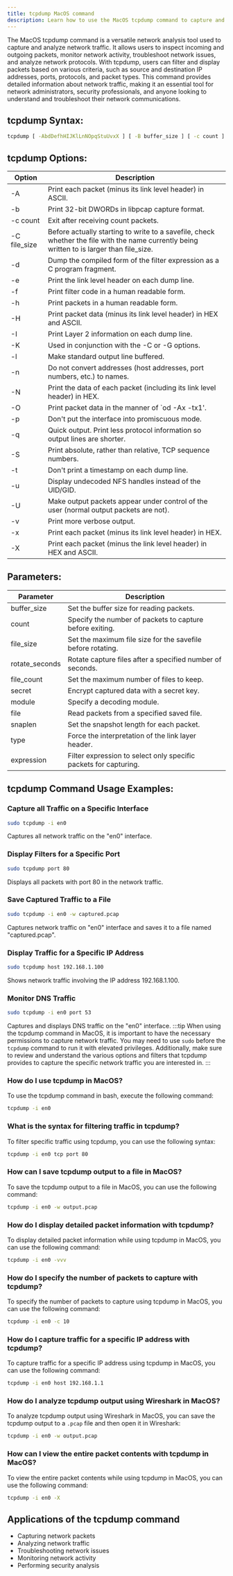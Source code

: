 ```yaml
---
title: tcpdump MacOS command
description: Learn how to use the MacOS tcpdump command to capture and analyze network traffic. Get insights into network packet data using this powerful tool.
---
```


The MacOS tcpdump command is a versatile network analysis tool used to capture and analyze network traffic. It allows users to inspect incoming and outgoing packets, monitor network activity, troubleshoot network issues, and analyze network protocols. With tcpdump, users can filter and display packets based on various criteria, such as source and destination IP addresses, ports, protocols, and packet types. This command provides detailed information about network traffic, making it an essential tool for network administrators, security professionals, and anyone looking to understand and troubleshoot their network communications.

## tcpdump Syntax:
```bash
tcpdump [ -AbdDefhHIJKlLnNOpqStuUvxX ] [ -B buffer_size ] [ -c count ] [ -C file_size ] [ -G rotate_seconds ] [ -W file_count ] [ -M secret ] [ -m module ] [ -r file ] [ -s snaplen ] [ -T type ] [ -w file ] [ -X ] [ -E discard ] [ -P in|out|inout ] [ -i interface ] [ expression ]
```
## tcpdump Options:

| Option | Description |
| ------ | ----------- |
| -A | Print each packet (minus its link level header) in ASCII. |
| -b | Print 32-bit DWORDs in libpcap capture format. |
| -c count | Exit after receiving count packets. |
| -C file_size | Before actually starting to write to a savefile, check whether the file with the name currently being written to is larger than file_size. |
| -d | Dump the compiled form of the filter expression as a C program fragment. |
| -e | Print the link level header on each dump line. |
| -f | Print filter code in a human readable form. |
| -h | Print packets in a human readable form. |
| -H | Print packet data (minus its link level header) in HEX and ASCII. |
| -I | Print Layer 2 information on each dump line. |
| -K | Used in conjunction with the -C or -G options. |
| -l | Make standard output line buffered. |
| -n | Do not convert addresses (host addresses, port numbers, etc.) to names. |
| -N | Print the data of each packet (including its link level header) in HEX. |
| -O | Print packet data in the manner of `od -Ax -tx1'. |
| -p | Don't put the interface into promiscuous mode. |
| -q | Quick output. Print less protocol information so output lines are shorter. |
| -S | Print absolute, rather than relative, TCP sequence numbers. |
| -t | Don't print a timestamp on each dump line. |
| -u | Display undecoded NFS handles instead of the UID/GID. |
| -U | Make output packets appear under control of the user (normal output packets are not). |
| -v | Print more verbose output. |
| -x | Print each packet (minus its link level header) in HEX. |
| -X | Print each packet (minus the link level header) in HEX and ASCII. |

## Parameters:
| Parameter | Description |
| --------- | ----------- |
| buffer_size | Set the buffer size for reading packets. |
| count | Specify the number of packets to capture before exiting. |
| file_size | Set the maximum file size for the savefile before rotating. |
| rotate_seconds | Rotate capture files after a specified number of seconds. |
| file_count | Set the maximum number of files to keep. |
| secret | Encrypt captured data with a secret key. |
| module | Specify a decoding module. |
| file | Read packets from a specified saved file. |
| snaplen | Set the snapshot length for each packet. |
| type | Force the interpretation of the link layer header. |
| expression | Filter expression to select only specific packets for capturing. |
## tcpdump Command Usage Examples:
### Capture all Traffic on a Specific Interface
```bash
sudo tcpdump -i en0
```
Captures all network traffic on the "en0" interface.

### Display Filters for a Specific Port
```bash
sudo tcpdump port 80
```
Displays all packets with port 80 in the network traffic.

### Save Captured Traffic to a File
```bash
sudo tcpdump -i en0 -w captured.pcap
```
Captures network traffic on "en0" interface and saves it to a file named "captured.pcap".

### Display Traffic for a Specific IP Address
```bash
sudo tcpdump host 192.168.1.100
```
Shows network traffic involving the IP address 192.168.1.100.

### Monitor DNS Traffic
```bash
sudo tcpdump -i en0 port 53
```
Captures and displays DNS traffic on the "en0" interface.
:::tip
When using the tcpdump command in MacOS, it is important to have the necessary permissions to capture network traffic. You may need to use `sudo` before the `tcpdump` command to run it with elevated privileges. Additionally, make sure to review and understand the various options and filters that tcpdump provides to capture the specific network traffic you are interested in.
:::


### How do I use tcpdump in MacOS?
To use the tcpdump command in bash, execute the following command:
```bash
tcpdump -i en0
```

### What is the syntax for filtering traffic in tcpdump?
To filter specific traffic using tcpdump, you can use the following syntax:
```bash
tcpdump -i en0 tcp port 80
```

### How can I save tcpdump output to a file in MacOS?
To save the tcpdump output to a file in MacOS, you can use the following command:
```bash
tcpdump -i en0 -w output.pcap
```

### How do I display detailed packet information with tcpdump?
To display detailed packet information while using tcpdump in MacOS, you can use the following command:
```bash
tcpdump -i en0 -vvv
```

### How do I specify the number of packets to capture with tcpdump?
To specify the number of packets to capture using tcpdump in MacOS, you can use the following command:
```bash
tcpdump -i en0 -c 10
```

### How do I capture traffic for a specific IP address with tcpdump?
To capture traffic for a specific IP address using tcpdump in MacOS, you can use the following command:
```bash
tcpdump -i en0 host 192.168.1.1
```

### How do I analyze tcpdump output using Wireshark in MacOS?
To analyze tcpdump output using Wireshark in MacOS, you can save the tcpdump output to a `.pcap` file and then open it in Wireshark:
```bash
tcpdump -i en0 -w output.pcap
```

### How can I view the entire packet contents with tcpdump in MacOS?
To view the entire packet contents while using tcpdump in MacOS, you can use the following command:
```bash
tcpdump -i en0 -X
```
## Applications of the tcpdump command

- Capturing network packets
- Analyzing network traffic
- Troubleshooting network issues
- Monitoring network activity
- Performing security analysis